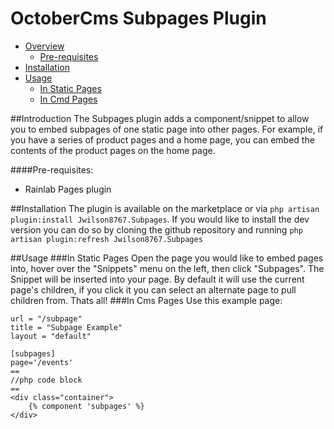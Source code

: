 OctoberCms Subpages Plugin
==========================

- [Overview](#introduction)
    - [Pre-requisites](#prerequisites)
- [Installation](#installation)
- [Usage](#usage)
    - [In Static Pages](static-pages)
    - [In Cmd Pages](cms-pages)
    
<a name="introduction"></a>
##Introduction
The Subpages plugin adds a component/snippet to allow you to embed subpages of one static page into other pages. For example, if you have a series of product pages and a home page, you can embed the contents of the product pages on the home page.

<a name="prerequisites"></a>
####Pre-requisites:
 - Rainlab Pages plugin

<a name="installation"></a>
##Installation
The plugin is available on the marketplace or via `php artisan plugin:install Jwilson8767.Subpages`. If you would like to install the dev version you can do so by cloning the github repository and running `php artisan plugin:refresh Jwilson8767.Subpages`

<a name="usage"></a>
##Usage
<a name="static-pages"></a>
###In Static Pages
Open the page you would like to embed pages into, hover over the "Snippets" menu on the left, then click "Subpages". The Snippet will be inserted into your page. By default it will use the current page's children, if you click it you can select an alternate page to pull children from. Thats all!
<a name="cms-pages"></a>
###In Cms Pages
Use this example page:
```````````````````
url = "/subpage"
title = "Subpage Example"
layout = "default"

[subpages]
page='/events'
==
//php code block
==
<div class="container">
    {% component 'subpages' %}
</div>
```````````````````
